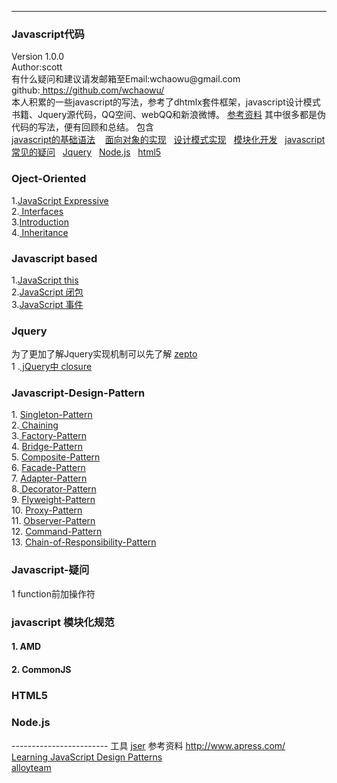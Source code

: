 --------------------------------------------------------------------------------
  <h3>Javascript代码</h3>
  Version 1.0.0 <br/>
  Author:scott  <br />
  有什么疑问和建议请发邮箱至Email:wchaowu@gmail.com <br />
  github:<a href="https://github.com/wchaowu/Javascript-Design-Patterns"> https://github.com/wchaowu/</a><br />
本人积累的一些javascript的写法，参考了dhtmlx套件框架，javascript设计模式书籍、Jquery源代码，QQ空间、webQQ和新浪微博。
<a href="#referenceData">参考资料</a> 其中很多都是伪代码的写法，便有回顾和总结。
包含 <br />
<a href="#javascript-based" >javascript的基础语法</a> &nbsp;&nbsp;
<a href="#oject-oriented">面向对象的实现</a>&nbsp;&nbsp;
<a href="#javascript-design-pattern">设计模式实现</a>&nbsp;&nbsp;
<a href="#-javascript-%E6%A8%A1%E5%9D%97%E5%8C%96%E8%A7%84%E8%8C%83">模块化开发</a>&nbsp;&nbsp;
 <a href="#Question">javascript常见的疑问</a>&nbsp;&nbsp;
<a href="#Jquery">Jquery</a>&nbsp;&nbsp;
 <a href="#NodeJs">Node.js</a>&nbsp;&nbsp;
 <a href="#html5nodejs"> html5</a>&nbsp;&nbsp;
 <br/>
<h3 name="OjectOriented">Oject-Oriented</h3>
1.<a href="https://github.com/wchaowu/javascript-code/tree/master/object-oriented/Expressive-JavaScript">JavaScript Expressive </a> <br />
2.<a href="https://github.com/wchaowu/javascript-code/tree/master/object-oriented/Interfaces"> Interfaces </a> <br />
3.<a href="https://github.com/wchaowu/javascript-code/tree/master/object-oriented/Introduction">Introduction</a> <br />
4.<a href="https://github.com/wchaowu/javascript-code/tree/master/object-oriented/Inheritance"> Inheritance </a> <br />
<h3 name="javascriptBase">Javascript based</h3>
1.<a href="https://github.com/wchaowu/javascript-code/tree/master/javascript-based/this">JavaScript this </a> <br />
2.<a href="https://github.com/wchaowu/javascript-code/tree/master/javascript-based/closure">JavaScript 闭包</a> <br />
3.<a href="https://github.com/wchaowu/javascript-code/tree/master/javascript-based/event">JavaScript 事件</a> <br />
<h3>Jquery</h3>
为了更加了解Jquery实现机制可以先了解
 <a href="https://github.com/madrobby/zepto#readme">zepto</a>
<br />
1 .<a href="https://github.com/wchaowu/javascript-code/blob/master/jquery/1_closure.js">
 jQuery中 closure
 </a>
<h3 name="JavascriptDesign">Javascript-Design-Pattern</h3>
1.
<a href="https://github.com/wchaowu/javascript-code/tree/master/JavaScript-Design-Patterns/The-Singleton-Pattern">
 Singleton-Pattern
 </a>
 <br />
2.<a href="https://github.com/wchaowu/javascript-code/tree/master/JavaScript-Design-Patterns/Chaining">
 Chaining
 </a>
 <br />
3.<a href="https://github.com/wchaowu/javascript-code/tree/master/JavaScript-Design-Patterns/The-Factory-Pattern">
Factory-Pattern
 </a>
<br />
4.
<a href="https://github.com/wchaowu/javascript-code/tree/master/JavaScript-Design-Patterns/The-Bridge-Pattern">
 Bridge-Pattern
 </a>
<br />
5.
 <a href="https://github.com/wchaowu/javascript-code/tree/master/JavaScript-Design-Patterns/The-Bridge-Pattern">
Composite-Pattern
</a>
 <br />
6.
<a href="https://github.com/wchaowu/javascript-code/tree/master/JavaScript-Design-Patterns/The-Facade-Pattern">
 Facade-Pattern
  </a>
<br />
7.
 <a href="https://github.com/wchaowu/javascript-code/tree/master/JavaScript-Design-Patterns/The-Adapter-Pattern">
Adapter-Pattern
 </a>
<br />
8.<a href="https://github.com/wchaowu/javascript-code/tree/master/JavaScript-Design-Patterns/The-Decorator-Pattern">
 Decorator-Pattern
</a>
<br />
9.
<a href="https://github.com/wchaowu/javascript-code/tree/master/JavaScript-Design-Patterns/The-Flyweight-Pattern">
 Flyweight-Pattern
 </a>
 <br />
10.
<a href="https://github.com/wchaowu/javascript-code/tree/master/JavaScript-Design-Patterns/The-Proxy-Pattern">
 Proxy-Pattern
  </a>
  <br />
11.
<a href="https://github.com/wchaowu/javascript-code/tree/master/JavaScript-Design-Patterns/The-Observer-Pattern">
Observer-Pattern
</a>
<br />
12.
<a href="https://github.com/wchaowu/javascript-code/tree/master/JavaScript-Design-Patterns/The-Command-Pattern">
 Command-Pattern
  </a>
  <br />
13.
<a href="https://github.com/wchaowu/javascript-code/tree/master/JavaScript-Design-Patterns/The-Chain-of-Responsibility-Pattern">
 Chain-of-Responsibility-Pattern
 </a>

 <br />

<h3 name="Question">Javascript-疑问</h3>
1 function前加操作符

<h3 name="Module"> javascript 模块化规范</h3>
 <h4>1. AMD</h4>
 <h4>2. CommonJS</h4>
<h3 name="html5">HTML5<h5>
<h3 name="NodeJs">Node.js</h3>
------------------------
工具
<a href="http://mahua.jser.me/">jser</a>
参考资料
 <a href="http://www.apress.com/" name="referenceData">http://www.apress.com/</a> <br />
 <a href="http://www.addyosmani.com/resources/essentialjsdesignpatterns/book/">Learning JavaScript Design Patterns</a> <br />
 <a href="http://www.alloyteam.com">alloyteam</a>

